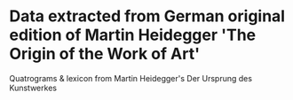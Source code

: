 # Data extracted from German original edition of Martin Heidegger 'The Origin of the Work of Art'
Quatrograms &amp; lexicon from Martin Heidegger's Der Ursprung des Kunstwerkes
